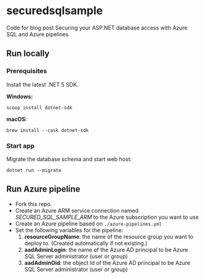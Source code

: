 # securedsqlsample

Code for blog post Securing your ASP.NET database access with Azure SQL and Azure pipelines

## Run locally

### Prerequisites

Install the latest .NET 5 SDK.

**Windows:**

```posh
scoop install dotnet-sdk
```

**macOS:**

```
brew install --cask dotnet-sdk
```

### Start app

Migrate the database schema and start web host:

```posh
dotnet run --migrate
```

## Run Azure pipeline

* Fork this repo.
* Create an Azure ARM service connection named *SECURED_SQL_SAMPLE_ARM* to the Azure subscription you want to use
* Create an Azure pipeline based on `./azure-pipelines.yml`
* Set the following variables for the pipeline:
   1. **resourceGroupName**: the name of the resource group you want to deploy to. (Created automatically if not existing.)
   1. **aadAdminLogin**: the name of the Azure AD principal to be Azure SQL Server administrator (user or group)
   1. **aadAdminOid**: the object Id of the Azure AD principal to be Azure SQL Server administrator (user or group)
